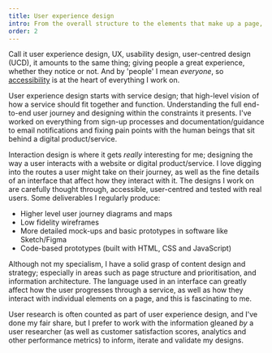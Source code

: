 ```yaml
---
title: User experience design
intro: From the overall structure to the elements that make up a page, making sure a website is easy to use is the most important aspect of design.
order: 2
---
```


Call it user experience design, UX, usability design, user-centred design (UCD), it amounts to the same thing; giving people a great experience, whether they notice or not. And by 'people' I mean *everyone*, so [accessibility](/skills/accessibility) is at the heart of everything I work on.

User experience design starts with service design; that high-level vision of how a service should fit together and function. Understanding the full end-to-end user journey and designing within the constraints it presents. I've worked on everything from sign-up processes and documentation/guidance to email notifications and fixing pain points with the human beings that sit behind a digital product/service.

Interaction design is where it gets *really* interesting for me; designing the way a user interacts with a website or digital product/service. I love digging into the routes a user might take on their journey, as well as the fine details of an interface that affect how they interact with it. The designs I work on are carefully thought through, accessible, user-centred and tested with real users. Some deliverables I regularly produce:

- Higher level user journey diagrams and maps
- Low fidelity wireframes
- More detailed mock-ups and basic prototypes in software like Sketch/Figma
- Code-based prototypes (built with HTML, CSS and JavaScript)

Although not my specialism, I have a solid grasp of content design and strategy; especially in areas such as page structure and prioritisation, and information architecture. The language used in an interface can greatly affect how the user progresses through a service, as well as how they interact with individual elements on a page, and this is fascinating to me.

User research is often counted as part of user experience design, and I've done my fair share, but I prefer to work with the information gleaned *by* a user researcher (as well as customer satisfaction scores, analytics and other performance metrics) to inform, iterate and validate my designs.
